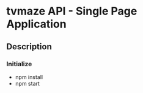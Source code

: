 # tvmaze API - Single Page Application



## Description



### Initialize
- npm install
- npm start